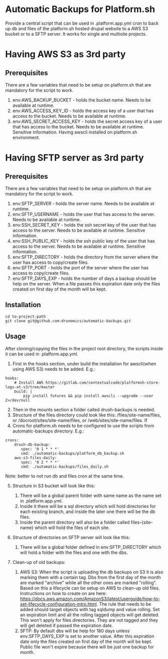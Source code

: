 # Automatic Backups for Platform.sh

Provide a central script that can be used in .platform.app.yml cron to back up db and files of the platform.sh hosted
drupal website to a AWS S3 bucket or to a SFTP server. It works for single and multisite projects.

# Having AWS S3 as 3rd party

## Prerequisites

There are a few variables that need to be setup on platform.sh that are mandatory for the script to work.
1. env:AWS_BACKUP_BUCKET - holds the bucket name. Needs to be available at runtime.
2. env:AWS_ACCESS_KEY_ID - holds the access key of a user that has access to the bucket. Needs to be available at runtime.
3. env:AWS_SECRET_ACCESS_KEY - holds the secret access key of a user that has access to the bucket. Needs to be available at runtime. Sensitive information.
Having awscli installed on platform.sh environment. 

# Having SFTP server as 3rd party

## Prerequisites 
There are a few variables that need to be setup on platform.sh that are mandatory for the script to work.
1. env:SFTP_SERVER - holds the server name. Needs to be available at runtime.
2. env:SFTP_USERNAME - holds the user that has access to the server. Needs to be available at runtime.
3. env:SSH_SECRET_KEY - holds the ssh secret key of the user that has access to the server. Needs to be available at runtime. Sensitive information.
4. env:SSH_PUBLIC_KEY - holds the ssh public key of the user that has access to the server. Needs to be available at runtime. Sensitive information.
5. env:SFTP_DIRECTORY - holds the directory from the server where the user has access to copy/create files.
6. env:SFTP_PORT - holds the port of the server where the user has access to copy/create files.
7. env:SFTP_DAYS_EXP - holds the number of days a backup should be help on the server. When a file passes this
   expiration date only the files created on first day of the month will be kept.


## Installation
```
cd to-project-path
git clone git@github.com:drunomics/automatic-backups.git
```

## Usage

After cloning/copying the files in the project root directory, the scripts inside it can be used in .platform.app.yml.
1. First in the hooks section, under build the installation for awscli(when using AWS S3) needs to be added. 
E.g.:
```
hooks:
    # Install AWS https://gitlab.com/contextualcode/platformsh-store-logs-at-s3/tree/master
    build: |
        pip install futures && pip install awscli --upgrade --user 2>/dev/null
```
2. Then in the mounts section a folder called drush-backups is needed. 
3. Structure of the files directory could look like this: /files/site-name/files, or /docroot/sites/site-name/files, or /web/sites/site-name/files. If  
4. Crons for platform.sh needs to be configured to use the scripts from automatic-backups directory. E.g.:
```
crons:
    drush-db-backup:
       spec: '0 1 * * *'
       cmd: ./automatic-backups/platform_db_backup.sh
    aws-s3-files-daily:
       spec: '0 2 * * *'
       cmd: ./automatic-backups/files_daily.sh
```
Note: better to not run db and files cron at the same time.

5. Structure in S3 bucket will look like this: 
   1. There will be a global parent folder with same name as the name set in .platform.app.yml.
   2. Inside it there will be a sql directory which will hold directories for each existing branch, and inside the later one there will be the db files.
   3. Inside the parent directory will also be a folder called files-{site-name} which will hold the files of each site.

6. Structure of directories on SFTP server will look like this:
   1. There will be a global folder defined in env:SFTP_DIRECTORY which will hold a folder with the files and one with the dbs.

7. Clean-up of old backups: 
   1. AWS S3: When the script is uploading the db backups on S3 it is also marking them with a certain tag. Dbs from the first day of the month are marked "archive" 
   while all the other ones are marked "rolling". Based on this a lifecycle can be setup on AWS to clean-up old files.
   Instructions on how to create on are here: https://docs.aws.amazon.com/AmazonS3/latest/userguide/how-to-set-lifecycle-configuration-intro.html. 
   The rule that needs to be added should target objects with tag sqldump and value rolling. Set an expiration limit and all the rolling tagged objects will get deleted.
   This won't apply for files directories. They are not tagged and they will get deleted if passed the expiration date.
   2. SFTP: By default dbs will be help for 180 days unless env:SFTP_DAYS_EXP is set to another value. After this expiration date only the files created on first day of the month will be kept.
Public file won't expire because there will be just one backup for month.